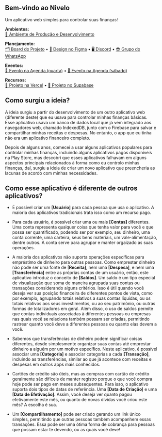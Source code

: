 ## Bem-vindo ao Nivelo

Um aplicativo web simples para controlar suas finanças!

**Ambientes:**  
[💎 Ambiente de Produção e Desenvolvimento](https://nivelo-app.vercel.app/)

**Planejamento:**  
[🗂️ Board do Projeto](https://github.com/users/hideak/projects/6) • [🎨 Design no Figma](https://www.figma.com/design/4nc2qqniDPn2xFfxvJB9UN/Plataforma-Finan%C3%A7as?node-id=0-1&t=RY7stQJ2JXufahSa-1) • [🖥️ Discord](https://discord.gg/faxS5h2zCR) • [😎 Grupo do WhatsApp](https://chat.whatsapp.com/Jg7RN7rsOjP2MUiyvEr86Y)

**Eventos:**  
[📅 Evento na Agenda (quarta)](https://calendar.google.com/calendar/event?action=TEMPLATE&tmeid=NDl2ZXBhNzNzZ2UzNGRpZXNiYjdwYmVzamxfMjAyNDEyMThUMjMzMDAwWiBhYTQ4NmRiZmFkMzQ3ZmVhNGJjMDE3NzJhMDM0ODVmNzIwMTVjYWU5NjkyZTg1ZmVmNzhjMTQyZWZjNWJjMGMyQGc&tmsrc=aa486dbfad347fea4bc01772a03485f72015cae9692e85fef78c142efc5bc0c2%40group.calendar.google.com&scp=ALL) • [📅 Evento na Agenda (sábado)](https://calendar.google.com/calendar/event?action=TEMPLATE&tmeid=N290bGpwOTk4cGMyMjEzcXA5ZzQydjduMzNfMjAyNDEyMjFUMTkzMDAwWiBhYTQ4NmRiZmFkMzQ3ZmVhNGJjMDE3NzJhMDM0ODVmNzIwMTVjYWU5NjkyZTg1ZmVmNzhjMTQyZWZjNWJjMGMyQGc&tmsrc=aa486dbfad347fea4bc01772a03485f72015cae9692e85fef78c142efc5bc0c2%40group.calendar.google.com&scp=ALL)

**Recursos:**  
[🔑 Projeto na Vercel](https://vercel.com/hideaks-projects/plataforma-financas) • [🔑 Projeto no Supabase](https://supabase.com/dashboard/project/mvsrkvgocwinxgfcbmus)

## Como surgiu a ideia?

A ideia surgiu a partir do desenvolvimento de um outro aplicativo web (diferente deste) que eu usava para controlar minhas finanças básicas. Esse aplicativo usava um banco de dados local que já vem integrado aos navegadores web, chamado IndexedDB, junto com o Firebase para salvar e compartilhar minhas receitas e despesas. No entanto, o app que eu tinha não era um aplicativo financeiro completo.

Depois de alguns anos, comecei a usar alguns aplicativos populares para controlar minhas finanças, incluindo alguns aplicativos pagos disponíveis na Play Store, mas descobri que esses aplicativos falhavam em alguns aspectos principais relacionados à forma como eu controlo minhas finanças, daí, surgiu a ideia de criar um novo aplicativo que preencheria as lacunas de acordo com minhas necessidades.

## Como esse aplicativo é diferente de outros aplicativos?

  * É possível criar um **[Usuário]** para cada pessoa que usa o aplicativo. A maioria dos aplicativos tradicionais trata isso como um recurso pago.

  * Para cada usuário, é possível criar uma ou mais **[Contas]** diferentes. Uma conta representa qualquer coisa que tenha valor para você e que possa ser quantificado, podendo ser por exemplo, seu dinheiro, uma conta corrente, uma carteira, seus bens materiais, um vale-alimentação, dentre outros. A conta serve para agrupar e manter orgaizado as suas operações.

  * A maioria dos aplicativos não suporta operações específicas para empréstimo de dinheiro para outras pessoas. Como emprestar dinheiro não pode ser uma fonte de **[Receita]**, nem uma **[Despesa]**, e nem uma **[Transferência]** entre as próprias contas de um usuário, então, este aplicativo introduz o conceito de **[Saldos]**. Um saldo é um tipo especial de visualização que soma de maneira agrupada suas contas ou transações considerando alguns critérios. Isso é útil quando você deseja ver sua posição financeira de diferentes pontos de vista, como por exemplo, agrupando totais relativos a suas contas líquidas, ou os totais relativos aos seus investimentos, ou ao seu patrimônio, ou outras formas de totalizadores em geral. Além disso, o uso de saldos permite que contas individuais associadas à diferentes pessoas ou empresas nas quais você se relaciona também possam ser criadas, permitindo rastrear quanto você deve a diferentes pessoas ou quanto elas devem a você.

  * Sabemos que transferências de dinheiro podem significar coisas diferentes, desde simplesmente organizar suas contas até emprestar dinheiro a alguém por um motivo específico. Neste aplicativo, é possível associar uma **[Categoria]** e associar categorias a cada **[Transação]**, incluindo as transferências, similar ao que já acontece com receitas e despesas em outros apps mais conhecidos.

  * Cartões de crédito são úteis, mas as compras com cartão de crédito geralmente são difíceis de manter registro porque o que você compra hoje pode ser pago em meses subsequentes. Para isso, o aplicativo suporta dois tipos de datas de referência. Uma **[Data de Criação]** e uma **[Data de Efetivação]**. Assim, você deseja ver quanto pagou efetivamente este mês, ou quanto de novas dívidas você criou este mês? A escolha é sua.

  * Um **[Compartilhamento]** pode ser criado gerando um link único simples, permitindo que outras pessoas também acompanhem essas transações. Essa pode ser uma ótima forma de cobrança para pessoas que possam estar te devendo, ou as quais você deve!
